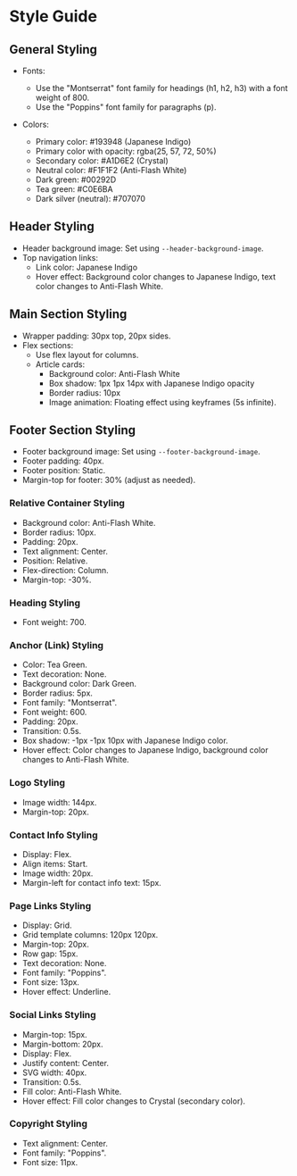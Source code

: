 # Style Guide

## General Styling

- Fonts:
  - Use the "Montserrat" font family for headings (h1, h2, h3) with a font weight of 800.
  - Use the "Poppins" font family for paragraphs (p).

- Colors:
  - Primary color: #193948 (Japanese Indigo)
  - Primary color with opacity: rgba(25, 57, 72, 50%)
  - Secondary color: #A1D6E2 (Crystal)
  - Neutral color: #F1F1F2 (Anti-Flash White)
  - Dark green: #00292D
  - Tea green: #C0E6BA
  - Dark silver (neutral): #707070

## Header Styling

- Header background image: Set using `--header-background-image`.
- Top navigation links:
  - Link color: Japanese Indigo
  - Hover effect: Background color changes to Japanese Indigo, text color changes to Anti-Flash White.

## Main Section Styling

- Wrapper padding: 30px top, 20px sides.
- Flex sections:
  - Use flex layout for columns.
  - Article cards:
    - Background color: Anti-Flash White
    - Box shadow: 1px 1px 14px with Japanese Indigo opacity
    - Border radius: 10px
    - Image animation: Floating effect using keyframes (5s infinite).


## Footer Section Styling

- Footer background image: Set using `--footer-background-image`.
- Footer padding: 40px.
- Footer position: Static.
- Margin-top for footer: 30% (adjust as needed).

### Relative Container Styling

- Background color: Anti-Flash White.
- Border radius: 10px.
- Padding: 20px.
- Text alignment: Center.
- Position: Relative.
- Flex-direction: Column.
- Margin-top: -30%.

### Heading Styling

- Font weight: 700.

### Anchor (Link) Styling

- Color: Tea Green.
- Text decoration: None.
- Background color: Dark Green.
- Border radius: 5px.
- Font family: "Montserrat".
- Font weight: 600.
- Padding: 20px.
- Transition: 0.5s.
- Box shadow: -1px -1px 10px with Japanese Indigo color.
- Hover effect: Color changes to Japanese Indigo, background color changes to Anti-Flash White.

### Logo Styling

- Image width: 144px.
- Margin-top: 20px.

### Contact Info Styling

- Display: Flex.
- Align items: Start.
- Image width: 20px.
- Margin-left for contact info text: 15px.

### Page Links Styling

- Display: Grid.
- Grid template columns: 120px 120px.
- Margin-top: 20px.
- Row gap: 15px.
- Text decoration: None.
- Font family: "Poppins".
- Font size: 13px.
- Hover effect: Underline.

### Social Links Styling

- Margin-top: 15px.
- Margin-bottom: 20px.
- Display: Flex.
- Justify content: Center.
- SVG width: 40px.
- Transition: 0.5s.
- Fill color: Anti-Flash White.
- Hover effect: Fill color changes to Crystal (secondary color).

### Copyright Styling

- Text alignment: Center.
- Font family: "Poppins".
- Font size: 11px.



